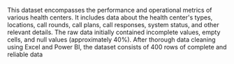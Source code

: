 This dataset encompasses the performance and operational metrics of various
 health centers. It includes data about the health center's types, locations, call
 rounds, call plans, call responses, system status, and other relevant details. The raw
 data initially contained incomplete values, empty cells, and null values
 (approximately 40%). After thorough data cleaning using Excel and Power BI, the
 dataset consists of 400 rows of complete and reliable data
